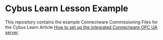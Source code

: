 # Cybus Learn Lesson Example

This repository contains the example Connectware Commissioning Files for the Cybus Learn Article [How to set up the integrated Connectware OPC UA server](https://learn.cybus.io).
